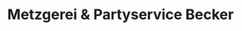 ---
title: "Metzgerei & Partyservice Becker"
url: /karben-petterweil/metzgerei-und-partyservice-becker/
shop: Metzgerei
---